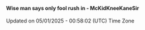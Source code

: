 #### Wise man says only fool rush in - McKidKneeKaneSir
Updated on 05/01/2025 - 00:58:02 (UTC) Time Zone
